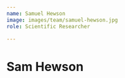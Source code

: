 ```yaml
---
name: Samuel Hewson
image: images/team/samuel-hewson.jpg
role: Scientific Researcher
  
---
```


# Sam Hewson
